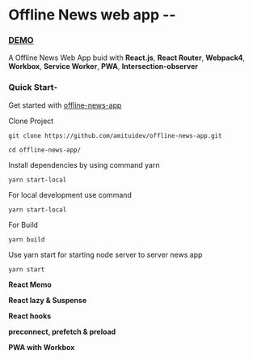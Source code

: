 # Offline News web app -- 

### [DEMO](https://offline-news-app.herokuapp.com/)

A Offline News Web App buid with **React.js**, **React Router**, **Webpack4**, **Workbox**, **Service Worker**, **PWA**, **Intersection-observer**

### Quick Start-
Get started with [offline-news-app](https://github.com/amituidev/offline-news-app)

Clone Project
```
git clone https://github.com/amituidev/offline-news-app.git 
```

```
cd offline-news-app/
```
Install dependencies by using command yarn
```
yarn start-local
```
For local development use command
```
yarn start-local
```
For Build
```
yarn build
```

Use yarn start for starting node server to server news app 
```
yarn start
```



**<p>React Memo</p>**
**<p>React lazy & Suspense</p>**
**<p>React hooks</p>**
**<p>preconnect, prefetch & preload</p>**
**<p>PWA with Workbox</p>**

